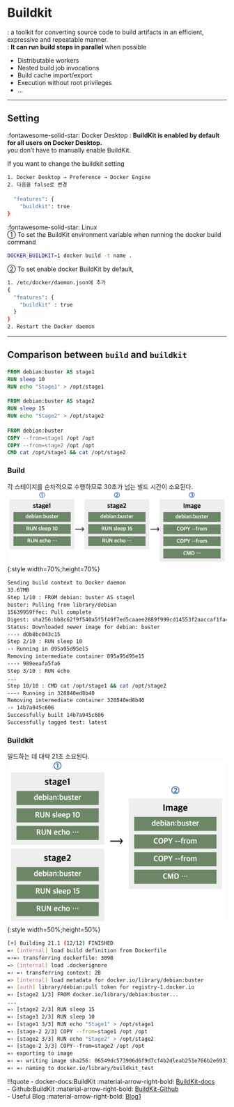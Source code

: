 # Buildkit
\: a toolkit for converting source code to build artifacts in an efficient, expressive and repeatable manner.  
\: **It can run build steps in parallel** when possible

- Distributable workers  
- Nested build job invocations  
- Build cache import/export  
- Execution without root privileges  
- ...

---
## Setting
:fontawesome-solid-star: Docker Desktop
: **BuildKit is enabled by default for all users on Docker Desktop.**  
 you don’t have to manually enable BuildKit.   

If you want to change the buildkit setting
```bash
1. Docker Desktop → Preference → Docker Engine 
2. 다음을 false로 변경

  "features": {
    "buildkit": true
}
```

:fontawesome-solid-star: Linux   
① To set the BuildKit environment variable when running the docker build command  
```bash
DOCKER_BUILDKIT=1 docker build -t name .
```
② To set enable docker BuildKit by default,  
```bash
1. /etc/docker/daemon.json에 추가
{
  "features": {
    "buildkit" : true
  }
}
2. Restart the Docker daemon
```
---
## Comparison between `build` and `buildkit`

```Dockerfile title="Dockefile"
FROM debian:buster AS stage1
RUN sleep 10
RUN echo "Stage1" > /opt/stage1

FROM debian:buster AS stage2
RUN sleep 15
RUN echo "Stage2" > /opt/stage2

FROM debian:buster
COPY --from=stage1 /opt /opt
COPY --from=stage2 /opt /opt
CMD cat /opt/stage1 && cat /opt/stage2
```
### Build
각 스테이지를 순차적으로 수행하므로 30초가 넘는 빌드 시간이 소요된다.
![1](images/buildkit-1.png){:style width=70%;height=70%}
```bash
Sending build context to Docker daemon
33.67MB
Step 1/10 : FROM debian: buster AS stagel
buster: Pulling from library/debian
15639959ffec: Pull complete
Digest: sha256:bb8c62f9f540a5f5f49f7ed5caaee2889f999cd14553f2aaccaf1fa4fcb998d
Status: Downloaded newer image for debian: buster
---› dOb8bc043c15
Step 2/10 : RUN sleep 10
-› Running in 095a95d95e15
Removing intermediate container 095a95d95e15
---› 989eeafa5fa6
Step 3/10 : RUN echo
...
Step 10/10 : CMD cat /opt/stage1 && cat /opt/stage2
---› Running in 328840ed8b40
Removing intermediate container 328840ed8b40
-› 14b7a945c606
Successfully built 14b7a945c606
Successfully tagged test: latest
```

### Buildkit
빌드하는 데 대략 21초 소요된다.  
![2](images/buildkit-2.png){:style width=50%;height=50%}  
``` bash
[+] Building 21.1 (12/12) FINISHED
=› [internal] load build definition from Dockerfile
=›=› transferring dockerfile: 309B
=> [internal] load .dockerignore
=› =› transferring context: 2B
=> [internal] load metadata for docker.io/library/debian:buster
=› [auth] library/debian:pull token for registry-1.docker.io
=› [stage2 1/3] FROM docker.io/library/debian:buster...
...
=› [stage2 2/3] RUN sleep 15
=› [stage1 2/3] RUN sleep 10
=› [stage1 3/3] RUN echo "Stage1" > /opt/stage1
=› [stage-2 2/3] COPY --from=stage1 /opt /opt
=› [stage2 3/3] RUN echo "Stage2" > /opt/stage2
=› [stage-2 3/3] COPY--from=stage2 /opt /opt
=› exporting to image
=› =› writing image sha256: 06549dc573906d6f9d7cf4b2dleab251e766b2e6933068d7ad6b5fe4f3ab91f5
=› =› naming to docker.io/library/buildkit_test
```

!!!quote
    - docker-docs:BuildKit :material-arrow-right-bold:
    [BuildKit-docs](https://docs.docker.com/build/buildkit/)  
    - Github:BuildKit :material-arrow-right-bold:
    [BuildKit-Github](https://github.com/moby/buildkit)  
    - Useful Blog :material-arrow-right-bold:
    [Blog1](https://blukat.me/2021/07/docker-buildkit-speedup/)

